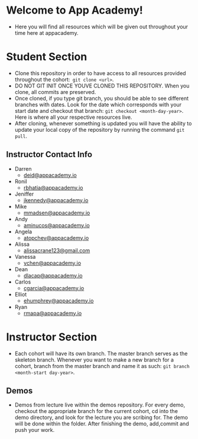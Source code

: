 # Welcome to App Academy! 

* Here you will find all resources which will be given out throughout your time here at appacademy. 

# Student Section 
* Clone this repository in order to have access to all resources provided throughout the cohort:``` git clone <url>```.
* DO NOT GIT INIT ONCE YOUVE CLONED THIS REPOSITORY. When you clone, all commits are preserved.
* Once cloned, if you type git branch, you should be able to see different branches with dates.  Look for the date which corresponds with your start date and checkout that branch: ```git checkout <month-day-year>```. Here is where all your respective resources live.
* After cloning, whenever something is updated you will have the ability to update your local copy of the repository by running the command ```git pull```.  

## Instructor Contact Info 

* Darren 
    * deid@appacademy.io
* Ronil
    *  rbhatia@appacademy.io
* Jeniffer
    * jkennedy@appacademy.io
* Mike 
    * mmadsen@appacademy.io
* Andy 
    * aminucos@appacademy.io
* Angela 
    * atopchev@appacademy.io
* Alissa 
    * alissacrane123@gmail.com
* Vanessa
    * vchen@appacademy.io
* Dean 
    * dlacap@appacademy.io
* Carlos 
    * cgarcia@appacademy.io
* Elliot
    * ehumphrey@appacademy.io
* Ryan 
    * rmapa@appacademy.io

# Instructor Section

* Each cohort will have its own branch.  The master branch serves as the skeleton branch.  Whenever you want to make a new branch for a cohort, branch from the master branch and name it as such: ```git branch <month-start day-year>```.  

## Demos

*  Demos from lecture live within the demos repository.  For every demo, checkout the appropriate branch for the current cohort, cd into the demo directory, and look for the lecture you are scribing for.  The demo will be done within the folder. After finishing the demo, add,commit and push your work.